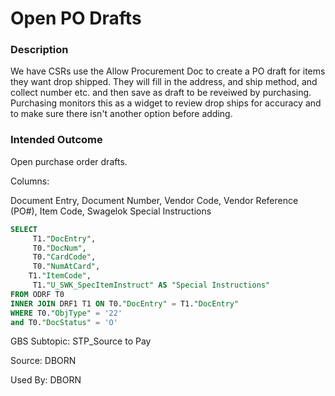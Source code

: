 # Open PO Drafts

### Description

We have CSRs use the Allow Procurement Doc to create a PO draft for items they want drop shipped. They will fill in the address, and ship method, and collect number etc. and then save as draft to be reveiwed by purchasing. Purchasing monitors this as a widget to review drop ships for accuracy and to make sure there isn't another option before adding.

### Intended Outcome

​Open purchase order drafts.

Columns:

Document Entry, Document Number, Vendor Code, Vendor Reference (PO#), Item Code, Swagelok Special Instructions

```sql
SELECT
	 T1."DocEntry",
	 T0."DocNum",
	 T0."CardCode",
	 T0."NumAtCard",
	T1."ItemCode",
	 T1."U_SWK_SpecItemInstruct" AS "Special Instructions" 
FROM ODRF T0 
INNER JOIN DRF1 T1 ON T0."DocEntry" = T1."DocEntry" 
WHERE T0."ObjType" = '22' 
and T0."DocStatus" = 'O' 
```

GBS Subtopic: STP_Source to Pay

Source: DBORN

Used By: DBORN
